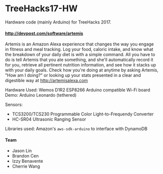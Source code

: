 # TreeHacks17-HW
Hardware code (mainly Arduino) for TreeHacks 2017.
#### http://devpost.com/software/artemis
Artemis is an Amazon Alexa experience that changes the way you engage in fitness and meal tracking. Log your food, caloric intake, and know what the breakdown of your daily diet is with a simple command. All you have to do is tell Artemis that you ate something, and she'll automatically record it for you, retrieve all pertinent nutrition information, and see how it stacks up with your daily goals. Check how you're doing at anytime by asking Artemis, "How am I doing?" or looking up your stats presented in a clear and digestible way at http://artemisalexa.com


Hardware Used: 
Wemos D1R2 ESP8266 Arduino compatible Wi-Fi board
Demo: Arduino Leonardo (tethered)

Sensors:

* TCS3200/TCS230 Programmable Color Light-to-Frequendy Converter
* HC-SR04 Ultrasonic Ranging Sensor

Libraries used: 
Amazon's `aws-sdk-arduino` to interface with DynamoDB

#### Team
* Jason Lin
* Brandon Cen
* Izzy Benavente  
* Cherrie Wang
